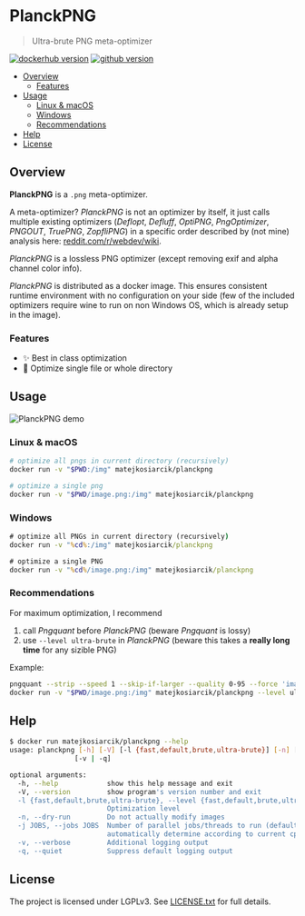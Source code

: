 # PlanckPNG

> Ultra-brute PNG meta-optimizer

[![dockerhub version](https://img.shields.io/docker/v/matejkosiarcik/planckpng?label=dockerhub&sort=semver)](https://hub.docker.com/r/matejkosiarcik/planckpng/tags?page=1&ordering=last_updated)
[![github version](https://img.shields.io/github/v/release/matejkosiarcik/planckpng?sort=semver)](https://github.com/matejkosiarcik/planckpng/releases)

<!-- toc -->

- [Overview](#overview)
  - [Features](#features)
- [Usage](#usage)
  - [Linux & macOS](#linux--macos)
  - [Windows](#windows)
  - [Recommendations](#recommendations)
- [Help](#help)
- [License](#license)

<!-- tocstop -->

## Overview

**PlanckPNG** is a `.png` meta-optimizer.

A meta-optimizer?
_PlanckPNG_ is not an optimizer by itself, it just calls multiple existing
optimizers (_Deflopt_, _Defluff_, _OptiPNG_, _PngOptimizer_, _PNGOUT_,
_TruePNG_, _ZopfliPNG_) in a specific order described by (not mine) analysis
here:
[reddit.com/r/webdev/wiki](https://www.reddit.com/r/webdev/wiki/optimization#wiki_png_compression_instructions).

_PlanckPNG_ is a lossless PNG optimizer (except removing exif and alpha channel
color info).

_PlanckPNG_ is distributed as a docker image.
This ensures consistent runtime environment with no configuration on your side
(few of the included optimizers require wine to run on non Windows OS, which is
already setup in the image).

### Features

- ✨ Best in class optimization
- 📂 Optimize single file or whole directory

## Usage

![PlanckPNG demo](./doc/demo.gif)

### Linux & macOS

```sh
# optimize all pngs in current directory (recursively)
docker run -v "$PWD:/img" matejkosiarcik/planckpng

# optimize a single png
docker run -v "$PWD/image.png:/img" matejkosiarcik/planckpng
```

### Windows

```bat
# optimize all PNGs in current directory (recursively)
docker run -v "%cd%:/img" matejkosiarcik/planckpng

# optimize a single PNG
docker run -v "%cd%/image.png:/img" matejkosiarcik/planckpng
```

### Recommendations

For maximum optimization, I recommend

1. call _Pngquant_ before _PlanckPNG_ (beware _Pngquant_ is lossy)
2. use `--level ultra-brute` in _PlanckPNG_ (beware this takes a **really long time** for any sizible PNG)

Example:

```sh
pngquant --strip --speed 1 --skip-if-larger --quality 0-95 --force 'image.png' --output 'image.png'
docker run -v "$PWD/image.png:/img" matejkosiarcik/planckpng --level ultra-brute
```

## Help

```sh
$ docker run matejkosiarcik/planckpng --help
usage: planckpng [-h] [-V] [-l {fast,default,brute,ultra-brute}] [-n] [-j JOBS]
                [-v | -q]

optional arguments:
  -h, --help            show this help message and exit
  -V, --version         show program's version number and exit
  -l {fast,default,brute,ultra-brute}, --level {fast,default,brute,ultra-brute}
                        Optimization level
  -n, --dry-run         Do not actually modify images
  -j JOBS, --jobs JOBS  Number of parallel jobs/threads to run (default is 0 -
                        automatically determine according to current cpu)
  -v, --verbose         Additional logging output
  -q, --quiet           Suppress default logging output
```

## License

The project is licensed under LGPLv3.
See [LICENSE.txt](./LICENSE.txt) for full details.
